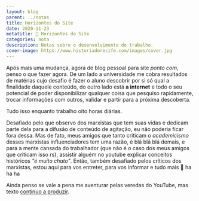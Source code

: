 ```yaml
---
layout: blog
parent: ../notas
title: Horizontes do Site
date: 2020-11-23
metatitle: 📓 Horizontes do Site
categories: nota
description: Notas sobre o desenvolvimento do trabalho.
cover-image: https://www.historiadorecife.com/images/cover.jpg
---
```


 Após mais uma mudança, agora de blog pessoal para site *ponto com*, penso o que fazer agora. De um lado a universidade me cobra resultados de matérias cujo desafio é fazer o aluno descobrir por si só qual a finalidade daquele conteúdo, do outro lado está **a internet** e todo o seu potencial de poder disponibilizar qualquer coisa que pesquiso rapidamente, trocar informações com outros, validar e partir para a próxima descoberta.

 Tudo isso enquanto trabalho oito horas diárias.

 Desafiado pelo que observo dos marxistas que tem suas vidas e dedicam parte dela para a difusão de conteúdo de agitação, eu não poderia ficar fora dessa. Mas de fato, meus amigos que tanto criticam o *academicismo* desses marxistas influenciadores tem uma razão, é blá blá blá demais, e para a mente cansada do trabalhador (que não é o caso dos meus amigos que criticam isso rs), assistir alguém no youtube explicar conceitos históricos *"é muito chato"*. Então, também desafiado pelos críticos dos marxistas, estou aqui para vos entreter, para vos informar e tudo mais 🤡 ha ha ha

Ainda penso se vale a pena me aventurar pelas veredas do YouTube, mas texto [continuo a produzir](https://twitter.com/rickhenrique/status/1330977291548160000).